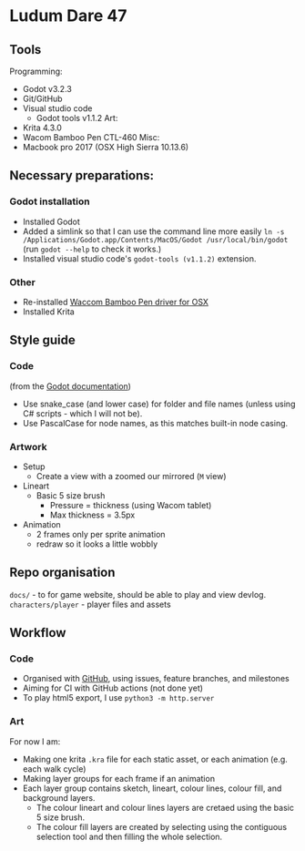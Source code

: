 # Ludum Dare 47

## Tools
Programming:
* Godot v3.2.3
* Git/GitHub
* Visual studio code
    * Godot tools v1.1.2
Art:
* Krita 4.3.0
* Wacom Bamboo Pen CTL-460
Misc:
* Macbook pro 2017 (OSX High Sierra 10.13.6)

## Necessary preparations:
### Godot installation
- Installed Godot
- Added a simlink so that I can use the command line more easily `ln -s /Applications/Godot.app/Contents/MacOS/Godot /usr/local/bin/godot` (run `godot --help` to check it works.)
- Installed visual studio code's `godot-tools (v1.1.2)` extension.

### Other
* Re-installed [Waccom Bamboo Pen driver for OSX](https://www.wacom.com/en-us/support/product-support/drivers)
* Installed Krita

## Style guide
### Code
(from the [Godot documentation](https://docs.godotengine.org/en/stable/getting_started/workflow/project_setup/project_organization.html#style-guide))
* Use snake_case (and lower case) for folder and file names (unless using C# scripts - which I will not be). 
* Use PascalCase for node names, as this matches built-in node casing.

### Artwork
* Setup
    - Create a view with a zoomed our mirrored (`M` view)
* Lineart
    - Basic 5 size brush
        - Pressure = thickness (using Wacom tablet)
        - Max thickness = 3.5px
* Animation
    - 2 frames only per sprite animation
    - redraw so it looks a little wobbly


## Repo organisation
`docs/`  -  to for game website, should be able to play and view devlog.
`characters/player`  -  player files and assets

## Workflow

### Code
- Organised with [GitHub](https://github.com/NatalieThurlby/ludumdare47), using issues, feature branches, and milestones
- Aiming for CI with GitHub actions (not done yet)
- To play html5 export, I use `python3 -m http.server` 

### Art
For now I am:
* Making one krita `.kra` file for each static asset, or each animation (e.g. each walk cycle)
* Making layer groups for each frame if an animation
* Each layer group contains sketch, lineart, colour lines, colour fill, and background layers.
    * The colour lineart and colour lines layers are cretaed using the basic 5 size brush.
    * The colour fill layers are created by selecting using the contiguous selection tool and then filling the whole selection.





